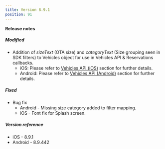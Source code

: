 ```yaml
---
title: Version 8.9.1
position: 91
---
```


**Release notes**  

##### Modified
* Addition of _sizeText_ (OTA size) and _categoryText_ (Size grouping seen in SDK filters) to Vehicles object for use in Vehicles API & Reservations callbacks.
    * iOS: Please refer to <a href="https://cartrawler.github.io/#section_iosgetVehicles" target="_blank">Vehicles API (iOS)</a> section for further details.
    * Android: Please refer to <a href="https://cartrawler.github.io/#section_androidgetVehicles" target="_blank">Vehicles API (Android)</a> section for further details.

##### Fixed
* Bug fix
    * Android - Missing size category added to filter mapping.
    * iOS - Font fix for Splash screen.

##### Version reference 
* iOS - 8.9.1
* Android - 8.9.442
